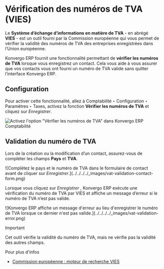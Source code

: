 # Vérification des numéros de TVA (VIES)

Le **Système d’échange d’informations en matière de TVA** \- en abrégé
**VIES** \- est un outil fourni par la Commission européenne qui vous permet
de vérifier la validité des numéros de TVA des entreprises enregistrées dans
l’Union européenne.

Konvergo ERP fournit une fonctionnalité permettant de **vérifier les numéros de TVA**
lorsque vous enregistrez un contact. Cela vous aide à vous assurer que vos
contacts vous ont fourni un numéro de TVA valide sans quitter l’interface
Konvergo ERP.

## Configuration

Pour activer cette fonctionnalité, allez à Comptabilité ‣ Configuration ‣
Paramètres ‣ Taxes, activez la fonction **Vérifier les numéros de TVA** et
cliquez sur _Enregistrer_.

![Activez l'option "Vérifier les numéros de TVA" dans Konvergo ERP
Comptabilité](../../../../_images/vat-validation-configuration.png)

## Validation du numéro de TVA

Lors de la création ou la modification d’un contact, assurez-vous de compléter
les champs **Pays** et **TVA**.

![Complétez le pays et le numéro de TVA dans le formulaire de contact avant de
cliquer sur *Enregistrer*.](../../../../_images/vat-validation-contact-
form.png)

Lorsque vous cliquez sur _Enregistrer_ , Konvergo ERP exécute une vérification du
numéro de TVA par VIES et affiche un message d’erreur si le numéro de TVA
n’est pas valide.

![Konvergo ERP affiche un message d'erreur au lieu d'enregistrer le numéro de TVA
lorsque ce dernier n'est pas valide.](../../../../_images/vat-validation-
error.png) <div class="alert alert-warning">
<p class="alert-title">
Important</p><p>Cet outil vérifie la validité du numéro de TVA, mais ne vérifie pas la validité des autres champs.</p>
</div> <div class="alert alert-secondary">
<p class="alert-title">
Pour plus d'infos</p><ul>
<li><p><a href="https://ec.europa.eu/taxation_customs/vies/vatRequest">Commission européenne : moteur de recherche VIES</a></p></li>
</ul>
</div>

